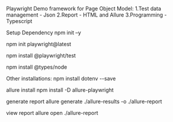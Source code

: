 Playwright Demo framework for Page Object Model:
1.Test data management - Json
2.Report - HTML and Allure 
3.Programming - Typescript

Setup Dependency 
npm init –y

npm init playwright@latest

npm install @playwright/test

npm install @types/node      

Other installations:
npm install dotenv --save

allure install 
npm install -D allure-playwright

generate report 
allure generate ./allure-results -o ./allure-report

view report 
allure open ./allure-report
